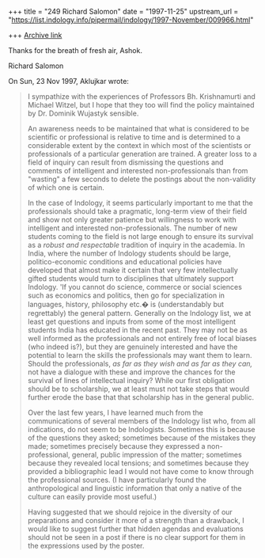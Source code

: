 +++
title = "249 Richard Salomon"
date = "1997-11-25"
upstream_url = "https://list.indology.info/pipermail/indology/1997-November/009966.html"

+++
[Archive link](https://list.indology.info/pipermail/indology/1997-November/009966.html)

Thanks for the breath of fresh air, Ashok.  


Richard Salomon


On Sun, 23 Nov 1997, Aklujkar wrote:

> I sympathize with the experiences of Professors Bh. Krishnamurti and
> Michael Witzel, but  I hope that they too will find the policy maintained
> by Dr. Dominik Wujastyk sensible.
> 
> An awareness needs to be maintained that what is considered to be
> scientific or professional is relative to time and is determined to a
> considerable extent by the context in which most of the scientists or
> professionals of a particular generation are trained. A greater loss to a
> field of inquiry can result from dismissing the questions and comments of
> intelligent and interested non-professionals than from "wasting" a few
> seconds to delete the postings about the non-validity of which one is
> certain.
> 
> In the case of Indology, it seems particularly important to me that the
> professionals should take a pragmatic, long-term view of their field and
> show not only greater patience but willingness to work with intelligent and
> interested non-professionals. The number of new students coming to the
> field is not large enough to ensure its survival as a *robust and
> respectable* tradition of inquiry in the academia. In India, where the
> number of Indology students should be large, politico-economic conditions
> and educational policies have developed that almost make it certain that
> very few intellectually gifted students would turn to disciplines that
> ultimately support Indology. 'If you cannot do science, commerce or social
> sciences such as economics and politics, then go for specialization in
> languages, history, philosophy etc.� is (understandably but regrettably)
> the general pattern. Generally on the Indology list, we at least get
> questions and inputs from some of the most intelligent students India has
> educated in the recent past. They may not be as well informed as the
> professionals and not entirely free of local biases (who indeed is?), but
> they are genuinely interested and have the potential to learn the skills
> the professionals may want them to learn. Should the professionals, *as far
> as they wish and as far as they can,* not have a dialogue with these and
> improve the chances for the survival of lines of intellectual inquiry?
> While our first obligation should be to scholarship, we at least must not
> take steps that would further erode the base that that scholarship has in
> the general public.
> 
> Over the last few years, I have learned much from the communications of
> several members of the Indology list who, from all indications, do not seem
> to be Indologists. Sometimes this is because of the questions they asked;
> sometimes because of the mistakes they made; sometimes precisely because
> they expressed a non-professional, general, public impression of the
> matter; sometimes because they revealed local tensions; and sometimes
> because they provided a bibliographic lead I would not have come to know
> through  the professional sources. (I have particularly found the
> anthropological and linguistic information that only a native of the
> culture can easily provide most useful.)
> 
> Having suggested that we should rejoice in the diversity of our
> preparations and consider it more of a strength than a drawback,  I would
> like to suggest further that hidden agendas and evaluations should not be
> seen in a post if there is no clear support for them in the expressions
> used by the poster.
> 



